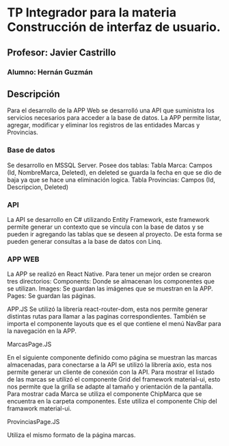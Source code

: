  # TP Integrador para la materia Construcción de interfaz de usuario.

## Profesor: Javier Castrillo

### Alumno: Hernán Guzmán

## Descripción

Para el desarrollo de la APP Web se desarrolló una API que suministra los servicios necesarios para acceder a la base de datos. La APP permite listar, agregar, modificar y eliminar los registros de las entidades Marcas y Provincias.

### Base de datos
Se desarrollo en MSSQL Server. Posee dos tablas:
Tabla Marca: Campos (Id, NombreMarca, Deleted), en deleted se guarda la fecha en que se dio de baja ya que se hace una eliminación logica.
Tabla Provincias: Campos (Id, Descripcion, Deleted)

### API

La API se desarrollo en C# utilizando Entity Framework, este framework permite generar un contexto que se vincula con la base de datos y se pueden ir agregando las tablas que se deseen al proyecto. De esta forma se pueden generar consultas a la base de datos con Linq.

### APP WEB

La APP se realizó en React Native.
Para tener un mejor orden se crearon tres directorios:
Components: Donde se almacenan los componentes que se utilizan. Images: Se guardan las imágenes que se muestran en la APP. Pages: Se guardan las páginas.

APP.JS
Se utilizó la librería react-router-dom, esta nos permite generar distintas rutas para llamar a las paginas correspondientes. También se importa el componente layouts que es el que contiene el menú NavBar para la navegación en la APP.

MarcasPage.JS 

En el siguiente componente definido como página se muestran las marcas almacenadas, para conectarse a la API se utilizó la librería axio, esta nos permite generar un cliente de conexión con la API. Para mostrar el listado de las marcas se utilizó el componente Grid del framework material-ui, esto nos permite que la grilla se adapte al tamaño y orientación de la pantalla. Para mostrar cada Marca se utiliza el componente ChipMarca que se encuentra en la carpeta componentes. Este utiliza el componente Chip del framawork material-ui.

ProvinciasPage.JS 

Utiliza el mismo formato de la página marcas.
